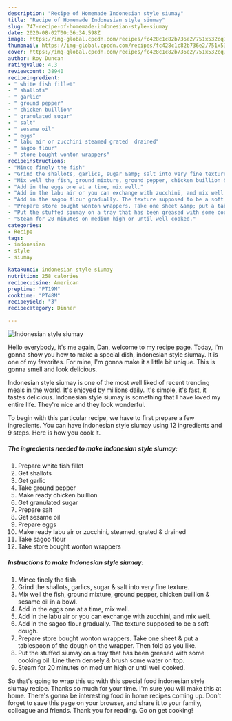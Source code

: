 ```yaml
---
description: "Recipe of Homemade Indonesian style siumay"
title: "Recipe of Homemade Indonesian style siumay"
slug: 747-recipe-of-homemade-indonesian-style-siumay
date: 2020-08-02T00:36:34.598Z
image: https://img-global.cpcdn.com/recipes/fc428c1c82b736e2/751x532cq70/indonesian-style-siumay-recipe-main-photo.jpg
thumbnail: https://img-global.cpcdn.com/recipes/fc428c1c82b736e2/751x532cq70/indonesian-style-siumay-recipe-main-photo.jpg
cover: https://img-global.cpcdn.com/recipes/fc428c1c82b736e2/751x532cq70/indonesian-style-siumay-recipe-main-photo.jpg
author: Roy Duncan
ratingvalue: 4.3
reviewcount: 38940
recipeingredient:
- " white fish fillet"
- " shallots"
- " garlic"
- " ground pepper"
- " chicken buillion"
- " granulated sugar"
- " salt"
- " sesame oil"
- " eggs"
- " labu air or zucchini steamed grated  drained"
- " sagoo flour"
- " store bought wonton wrappers"
recipeinstructions:
- "Mince finely the fish"
- "Grind the shallots, garlics, sugar &amp; salt into very fine texture."
- "Mix well the fish, ground mixture, ground pepper, chicken buillion &amp; sesame oil in a bowl."
- "Add in the eggs one at a time, mix well."
- "Add in the labu air or you can exchange with zucchini, and mix well."
- "Add in the sagoo flour gradually. The texture supposed to be a soft dough."
- "Prepare store bought wonton wrappers. Take one sheet &amp; put a tablespoon of the dough on the wrapper. Then fold as you like."
- "Put the stuffed siumay on a tray that has been greased with some cooking oil. Line them densely &amp; brush some water on top."
- "Steam for 20 minutes on medium high or until well cooked."
categories:
- Recipe
tags:
- indonesian
- style
- siumay

katakunci: indonesian style siumay 
nutrition: 258 calories
recipecuisine: American
preptime: "PT19M"
cooktime: "PT48M"
recipeyield: "3"
recipecategory: Dinner

---
```



![Indonesian style siumay](https://img-global.cpcdn.com/recipes/fc428c1c82b736e2/751x532cq70/indonesian-style-siumay-recipe-main-photo.jpg)

Hello everybody, it's me again, Dan, welcome to my recipe page. Today, I'm gonna show you how to make a special dish, indonesian style siumay. It is one of my favorites. For mine, I'm gonna make it a little bit unique. This is gonna smell and look delicious.

Indonesian style siumay is one of the most well liked of recent trending meals in the world. It's enjoyed by millions daily. It's simple, it's fast, it tastes delicious. Indonesian style siumay is something that I have loved my entire life. They're nice and they look wonderful.




To begin with this particular recipe, we have to first prepare a few ingredients. You can have indonesian style siumay using 12 ingredients and 9 steps. Here is how you cook it.

<!--inarticleads1-->

##### The ingredients needed to make Indonesian style siumay:

1. Prepare  white fish fillet
1. Get  shallots
1. Get  garlic
1. Take  ground pepper
1. Make ready  chicken buillion
1. Get  granulated sugar
1. Prepare  salt
1. Get  sesame oil
1. Prepare  eggs
1. Make ready  labu air or zucchini, steamed, grated &amp; drained
1. Take  sagoo flour
1. Take  store bought wonton wrappers




<!--inarticleads2-->

##### Instructions to make Indonesian style siumay:

1. Mince finely the fish
1. Grind the shallots, garlics, sugar &amp; salt into very fine texture.
1. Mix well the fish, ground mixture, ground pepper, chicken buillion &amp; sesame oil in a bowl.
1. Add in the eggs one at a time, mix well.
1. Add in the labu air or you can exchange with zucchini, and mix well.
1. Add in the sagoo flour gradually. The texture supposed to be a soft dough.
1. Prepare store bought wonton wrappers. Take one sheet &amp; put a tablespoon of the dough on the wrapper. Then fold as you like.
1. Put the stuffed siumay on a tray that has been greased with some cooking oil. Line them densely &amp; brush some water on top.
1. Steam for 20 minutes on medium high or until well cooked.




So that's going to wrap this up with this special food indonesian style siumay recipe. Thanks so much for your time. I'm sure you will make this at home. There's gonna be interesting food in home recipes coming up. Don't forget to save this page on your browser, and share it to your family, colleague and friends. Thank you for reading. Go on get cooking!
